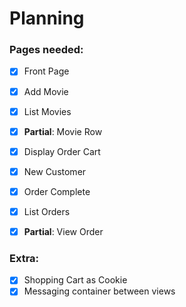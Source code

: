Planning
========

### Pages needed:
- [x] Front Page
- [x] Add Movie
- [x] List Movies
- [x] __Partial__: Movie Row
- [x] Display Order Cart
- [x] New Customer
- [x] Order Complete
- [x] List Orders
- [x] __Partial__: View Order


### Extra:
- [x] Shopping Cart as Cookie
- [x] Messaging container between views
